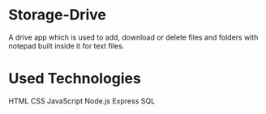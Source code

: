 # Storage-Drive
A drive app which is used to add, download or delete files and folders with notepad built inside it for text files.

# Used Technologies
HTML
CSS
JavaScript
Node.js
Express
SQL
